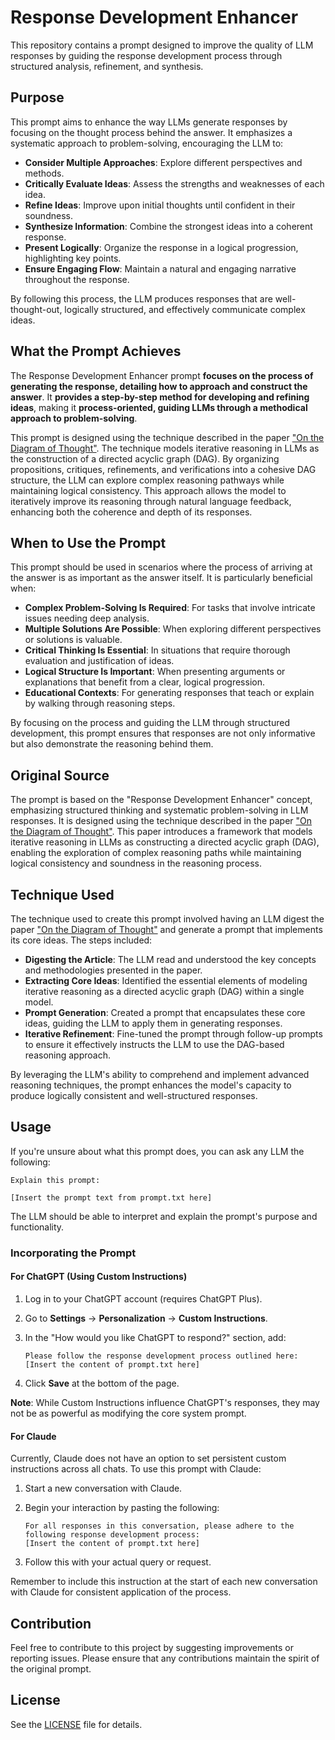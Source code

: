 # Response Development Enhancer

This repository contains a prompt designed to improve the quality of LLM responses by guiding the response development process through structured analysis, refinement, and synthesis.

## Purpose

This prompt aims to enhance the way LLMs generate responses by focusing on the thought process behind the answer. It emphasizes a systematic approach to problem-solving, encouraging the LLM to:

- **Consider Multiple Approaches**: Explore different perspectives and methods.
- **Critically Evaluate Ideas**: Assess the strengths and weaknesses of each idea.
- **Refine Ideas**: Improve upon initial thoughts until confident in their soundness.
- **Synthesize Information**: Combine the strongest ideas into a coherent response.
- **Present Logically**: Organize the response in a logical progression, highlighting key points.
- **Ensure Engaging Flow**: Maintain a natural and engaging narrative throughout the response.

By following this process, the LLM produces responses that are well-thought-out, logically structured, and effectively communicate complex ideas.

## What the Prompt Achieves

The Response Development Enhancer prompt **focuses on the process of generating the response, detailing how to approach and construct the answer**. It **provides a step-by-step method for developing and refining ideas**, making it **process-oriented, guiding LLMs through a methodical approach to problem-solving**.

This prompt is designed using the technique described in the paper ["On the Diagram of Thought"](https://arxiv.org/abs/2409.10038). The technique models iterative reasoning in LLMs as the construction of a directed acyclic graph (DAG). By organizing propositions, critiques, refinements, and verifications into a cohesive DAG structure, the LLM can explore complex reasoning pathways while maintaining logical consistency. This approach allows the model to iteratively improve its reasoning through natural language feedback, enhancing both the coherence and depth of its responses.

## When to Use the Prompt

This prompt should be used in scenarios where the process of arriving at the answer is as important as the answer itself. It is particularly beneficial when:

- **Complex Problem-Solving Is Required**: For tasks that involve intricate issues needing deep analysis.
- **Multiple Solutions Are Possible**: When exploring different perspectives or solutions is valuable.
- **Critical Thinking Is Essential**: In situations that require thorough evaluation and justification of ideas.
- **Logical Structure Is Important**: When presenting arguments or explanations that benefit from a clear, logical progression.
- **Educational Contexts**: For generating responses that teach or explain by walking through reasoning steps.

By focusing on the process and guiding the LLM through structured development, this prompt ensures that responses are not only informative but also demonstrate the reasoning behind them.

## Original Source

The prompt is based on the "Response Development Enhancer" concept, emphasizing structured thinking and systematic problem-solving in LLM responses. It is designed using the technique described in the paper ["On the Diagram of Thought"](https://arxiv.org/abs/2409.10038). This paper introduces a framework that models iterative reasoning in LLMs as constructing a directed acyclic graph (DAG), enabling the exploration of complex reasoning paths while maintaining logical consistency and soundness in the reasoning process.

## Technique Used

The technique used to create this prompt involved having an LLM digest the paper ["On the Diagram of Thought"](https://arxiv.org/abs/2409.10038) and generate a prompt that implements its core ideas. The steps included:

- **Digesting the Article**: The LLM read and understood the key concepts and methodologies presented in the paper.
- **Extracting Core Ideas**: Identified the essential elements of modeling iterative reasoning as a directed acyclic graph (DAG) within a single model.
- **Prompt Generation**: Created a prompt that encapsulates these core ideas, guiding the LLM to apply them in generating responses.
- **Iterative Refinement**: Fine-tuned the prompt through follow-up prompts to ensure it effectively instructs the LLM to use the DAG-based reasoning approach.

By leveraging the LLM's ability to comprehend and implement advanced reasoning techniques, the prompt enhances the model's capacity to produce logically consistent and well-structured responses.

## Usage

If you're unsure about what this prompt does, you can ask any LLM the following:

```
Explain this prompt:

[Insert the prompt text from prompt.txt here]
```

The LLM should be able to interpret and explain the prompt's purpose and functionality.

### Incorporating the Prompt

#### For ChatGPT (Using Custom Instructions)

1. Log in to your ChatGPT account (requires ChatGPT Plus).
2. Go to **Settings** -> **Personalization** -> **Custom Instructions**.
3. In the "How would you like ChatGPT to respond?" section, add:

   ```
   Please follow the response development process outlined here: [Insert the content of prompt.txt here]
   ```

4. Click **Save** at the bottom of the page.

**Note**: While Custom Instructions influence ChatGPT's responses, they may not be as powerful as modifying the core system prompt.

#### For Claude

Currently, Claude does not have an option to set persistent custom instructions across all chats. To use this prompt with Claude:

1. Start a new conversation with Claude.
2. Begin your interaction by pasting the following:

   ```
   For all responses in this conversation, please adhere to the following response development process:
   [Insert the content of prompt.txt here]
   ```

3. Follow this with your actual query or request.

Remember to include this instruction at the start of each new conversation with Claude for consistent application of the process.

## Contribution

Feel free to contribute to this project by suggesting improvements or reporting issues. Please ensure that any contributions maintain the spirit of the original prompt.

## License

See the [LICENSE](LICENSE) file for details.
